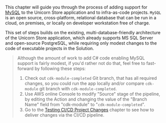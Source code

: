 <!--
+++
title = "MySQL Support"
menutitle = "Adding MySQL Database Support"
date = 2019-10-15T15:42:30-04:00
pre = "<b>7. </b>"
weight = 65
+++
-->
This chapter will guide you through the process of adding support for [MySQL](https://www.mysql.com/) to the Unicorn Store application and to infra-as-code projects. `MySQL` is an open source, cross-platform, relational database that can be run in a cloud, on premises, or locally on developer workstation free of charge.

This set of steps builds on the existing, multi-database-friendly architecture of the Unicorn Store application, which already supports MS SQL Server and open-source PostgreSQL, while requiring only modest changes to the code of executable projects in the Solution.

> Although the amount of work to add C# code enabling MySQL support is fairly modest, if you'd rather not do that, feel free to fast-forward by following these steps:
>
> 1. Check out `cdk-module-completed` Git branch, that has all required changes, so you could run the app locally and/or compare `cdk-module` git branch with `cdk-module-completed`.
> 2. Use AWS online Console to modify "Source" stage of the pipeline, by editing the Action and changing the value of the "Branch Name" field from "cdk-module" to "`cdk-module-completed`".
> 3. Go to the [Testing CI/CD Project Changes](./80-verifying-cicd-project-changes.html) chapter to see how to deliver changes via the CI/CD pipeline.